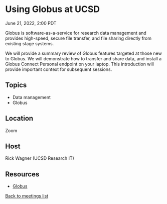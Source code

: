 # Using Globus at UCSD
June 21, 2022, 2:00 PDT

Globus is software-as-a-service for research data management and provides high-speed, secure file transfer, and file sharing directly from existing stage systems.

We will provide a summary review of Globus features targeted at those new to Globus. We will demonstrate how to transfer and share data, and install a Globus Connect Personal endpoint on your laptop. This
introduction will provide important context for subsequent sessions.

## Topics

* Data management
* Globus

## Location

Zoom

## Host

Rick Wagner (UCSD Research IT)

## Resources

* [Globus](https://globus.org/)


[Back to meetings list](/meetings/)
